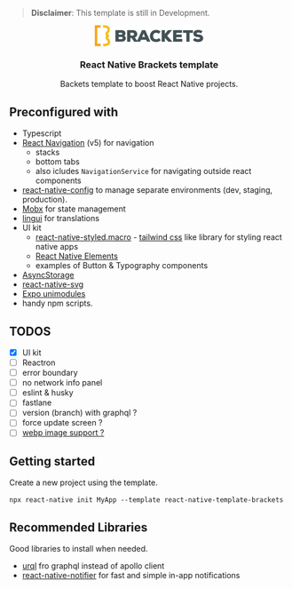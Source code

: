 > **Disclaimer**: This template is still in Development.

<div align="center">
    <img align="center" alt="BRACKETS logo" src="./template/app/assets/img/logo.png"/>
</div>

<h3 align="center">React Native Brackets template</h3>

<p align="center">
 Backets template to boost React Native projects.
</p>

## Preconfigured with

- Typescript
- [React Navigation](https://reactnavigation.org/) (v5) for navigation
  - stacks
  - bottom tabs
  - also icludes `NavigationService` for navigating outside react components
- [react-native-config](https://github.com/luggit/react-native-config) to manage
separate environments (dev, staging, production).
- [Mobx](https://mobx.js.org/) for state management
- [lingui](https://github.com/lingui/js-lingui) for translations
- UI kit
  - [react-native-styled.macro](https://github.com/z0al/react-native-styled.macro) - [tailwind css](https://tailwindcss.com/) like library for styling react native apps
  - [React Native Elements](https://reactnativeelements.com/docs)
  - examples of Button & Typography components
- [AsyncStorage](https://react-native-async-storage.github.io/async-storage/)
- [react-native-svg](https://github.com/react-native-svg/react-native-svg)
- [Expo unimodules](https://docs.expo.io/)
- handy npm scripts.

## TODOS

- [x] UI kit
- [ ] Reactron
- [ ] error boundary  
- [ ] no network info panel
- [ ] eslint & husky
- [ ] fastlane
- [ ] version (branch) with graphql ?
- [ ] force update screen ?
- [ ] [webp image support ?](https://github.com/Aleksefo/react-native-webp-format#readme)

## Getting started

<p>Create a new project using the template.</p>

```
npx react-native init MyApp --template react-native-template-brackets
```

## Recommended Libraries

<p>Good libraries to install when needed.</p>

- [urql](https://formidable.com/open-source/urql/docs/) fro graphql instead of apollo client
- [react-native-notifier](https://github.com/seniv/react-native-notifier) for fast and simple in-app notifications
